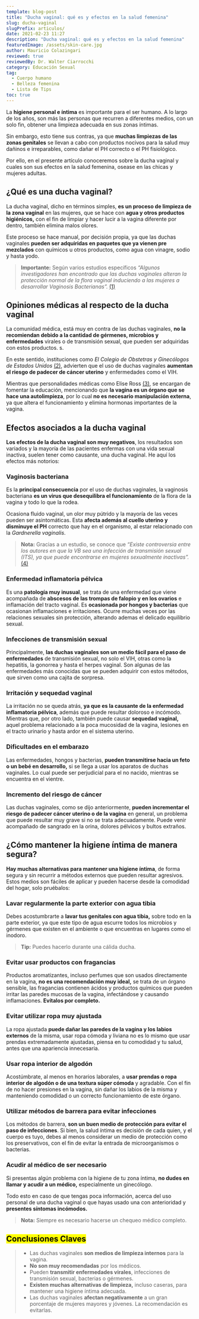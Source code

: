 ```yaml
---
template: blog-post
title: "Ducha vaginal: qué es y efectos en la salud femenina"
slug: ducha-vaginal
slugPrefix: articulos/
date: 2021-02-23 11:27
description: "Ducha vaginal: qué es y efectos en la salud femenina"
featuredImage: /assets/skin-care.jpg
author: Mauricio Colazingari
reviewed: true
reviewedBy: Dr. Walter Ciarrocchi
category: Educación Sexual
tag:
  - Cuerpo humano
  - Belleza femenina
  - Lista de Tips
toc: true
---
```

<!--StartFragment-->

La **higiene personal e íntima** es importante para el ser humano. A lo largo de los años, son más las personas que recurren a diferentes medios, con un solo fin, obtener una limpieza adecuada en sus zonas íntimas.

Sin embargo, esto tiene sus contras, ya que **muchas limpiezas de las zonas genitales** se llevan a cabo con productos nocivos para la salud muy dañinos e irreparables, como dañar el PH correcto o el PH fisiológico.

Por ello, en el presente artículo conoceremos sobre la ducha vaginal y cuales son sus efectos en la salud femenina, osease en las chicas y mujeres adultas.

## ¿Qué es una ducha vaginal?

La ducha vaginal, dicho en términos simples, **es un proceso de limpieza de la zona vaginal** en las mujeres, que se hace con **agua y otros productos higiénicos,** con el fin de limpiar y hacer lucir a la vagina diferente por dentro, también elimina malos olores.

Este proceso se hace manual, por decisión propia, ya que las duchas vaginales **pueden ser adquiridas en paquetes que ya vienen pre mezclados** con químicos u otros productos, como agua con vinagre, sodio y hasta yodo.

> **Importante:** Según varios estudios específicos *“Algunos investigadores han encontrado que las duchas vaginales alteran la protección normal de la flora vaginal induciendo a las mujeres a desarrollar Vaginosis Bacterianas”.* [(1)](http://www.scielo.org.pe/pdf/rins/v26n3/a06v26n3.pdf)

## Opiniones médicas al respecto de la ducha vaginal

La comunidad médica, está muy en contra de las duchas vaginales, **no la recomiendan debido a la cantidad de gérmenes, microbios y enfermedades** virales o de transmisión sexual, que pueden ser adquiridas con estos productos. s.

En este sentido, instituciones como *El Colegio de Obstetras y Ginecólogos de Estados Unidos* [(2)](https://www.acog.org/), advierten que el uso de duchas vaginales **aumentan el riesgo de padecer de cáncer uterino** y enfermedades como el VIH.

Mientras que personalidades médicas como Elise Ross [(3)](https://profiles.stanford.edu/elsie-ross), se encargan de fomentar la educación, mencionando que **la vagina es un órgano que se hace una autolimpieza**, por lo cual **no es necesario manipulación externa**, ya que altera el funcionamiento y elimina hormonas importantes de la vagina.

## Efectos asociados a la ducha vaginal

**Los efectos de la ducha vaginal son muy negativos**, los resultados son variados y la mayoría de las pacientes enfermas con una vida sexual inactiva, suelen tener como causante, una ducha vaginal. He aquí los efectos más notorios:

### Vaginosis bacteriana

Es la **principal consecuencia** por el uso de duchas vaginales, la vaginosis bacteriana **es un virus que desequilibra el funcionamiento** de la flora de la vagina y todo lo que la rodea. 

Ocasiona fluido vaginal, un olor muy pútrido y la mayoría de las veces pueden ser asintomáticas. Esta **afecta además al cuello uterino y disminuye el PH** correcto que hay en el organismo, al estar relacionado con la *Gardnerella vaginalis*.

> **Nota:** Gracias a un estudio, se conoce que *“Existe controversia entre los autores en que la VB sea una infección de transmisión sexual (ITS), ya que puede encontrarse en mujeres sexualmente inactivas”.* [(4)](http://www.scielo.org.pe/pdf/rins/v26n3/a06v26n3.pdf)

### Enfermedad inflamatoria pélvica

Es una **patología muy inusual**, se trata de una enfermedad que viene acompañada de **abscesos de las trompas de falopio y en los ovarios** e inflamación del tracto vaginal. Es **ocasionada por hongos y bacterias** que ocasionan inflamaciones e irritaciones. Ocurre muchas veces por las relaciones sexuales sin protección, alterando ademas el delicado equilibrio sexual.

### Infecciones de transmisión sexual

Principalmente, **las duchas vaginales son un medio fácil para el paso de enfermedades** de transmisión sexual, no solo el VIH, otras como la hepatitis, la gonorrea y hasta el herpes vaginal. Son algunas de las enfermedades más conocidas que se pueden adquirir con estos métodos, que sirven como una cajita de sorpresa.

### Irritación y sequedad vaginal

La irritación no se queda atrás, **ya que es la causante de la enfermedad inflamatoria pélvica**, además que puede resultar doloroso e incómodo. Mientras que, por otro lado, también puede causar **sequedad vaginal,** aquel problema relacionado a la poca mucosidad de la vagina, lesiones en el tracto urinario y hasta ardor en el sistema uterino.

### Dificultades en el embarazo

Las enfermedades, hongos y bacterias, **pueden transmitirse hacia un feto o un bebé en desarrollo,** si se llega a usar los aparatos de duchas vaginales. Lo cual puede ser perjudicial para el no nacido, mientras se encuentra en el vientre.

### Incremento del riesgo de cáncer

Las duchas vaginales, como se dijo anteriormente, **pueden incrementar el riesgo de padecer cáncer uterino o de la vagina** en general, un problema que puede resultar muy grave si no se trata adecuadamente. Puede venir acompañado de sangrado en la orina, dolores pélvicos y bultos extraños.

## ¿Cómo mantener la higiene íntima de manera segura?

**Hay muchas alternativas para mantener una higiene íntima**, de forma segura y sin recurrir a métodos externos que pueden resultar agresivos. Estos medios son fáciles de aplicar y pueden hacerse desde la comodidad del hogar, solo pruébalos:

### Lavar regularmente la parte exterior con agua tibia

Debes acostumbrarte a **lavar tus genitales con agua tibia,** sobre todo en la parte exterior, ya que este tipo de agua escurre todos los microbios y gérmenes que existen en el ambiente o que encuentras en lugares como el inodoro.

> **Tip:** Puedes hacerlo durante una cálida ducha.

### Evitar usar productos con fragancias

Productos aromatizantes, incluso perfumes que son usados directamente en la vagina, **no es una recomendación muy ideal,** se trata de un órgano sensible, las fragancias contienen ácidos y productos químicos que pueden irritar las paredes mucosas de la vagina, infectándose y causando inflamaciones. **Evítalos por completo.**

### Evitar utilizar ropa muy ajustada

La ropa ajustada **puede dañar las paredes de la vagina y los labios externos** de la misma, usar ropa cómoda y liviana no es lo mismo que usar prendas extremadamente ajustadas, piensa en tu comodidad y tu salud, antes que una apariencia innecesaria.

### Usar ropa interior de algodón

Acostúmbrate, al menos en horarios laborales, a **usar prendas o ropa interior de algodón o de una textura súper cómoda** y agradable. Con el fin de no hacer presiones en la vagina, sin dañar los labios de la misma y manteniendo comodidad o un correcto funcionamiento de este órgano.

### Utilizar métodos de barrera para evitar infecciones

Los métodos de barrera, **son un buen medio de protección para evitar el paso de infecciones**. Si bien, la salud íntima es decisión de cada quien, y el cuerpo es tuyo, debes al menos considerar un medio de protección como los preservativos, con el fin de evitar la entrada de microorganismos o bacterias.

### Acudir al médico de ser necesario

Si presentas algún problema con la higiene de tu zona íntima, **no dudes en llamar y acudir a un médico,** especialmente un ginecólogo.

Todo esto en caso de que tengas poca información, acerca del uso personal de una ducha vaginal o que hayas usado una con anterioridad y **presentes síntomas incómodos.**

> **Nota:** Siempre es necesario hacerse un chequeo médico completo.

## <mark>Conclusiones Claves</mark>

> * Las duchas vaginales **son medios de limpieza internos** para la vagina.
> * **No son muy recomendadas** por los médicos.
> * Pueden **transmitir enfermedades virales**, infecciones de transmisión sexual, bacterias o gérmenes.
> * **Existen muchas alternativas de limpieza,** incluso caseras, para mantener una higiene íntima adecuada.
> * Las duchas vaginales **afectan negativamente** a un gran porcentaje de mujeres mayores y jóvenes. La recomendación es evitarlas.

<!--EndFragment-->